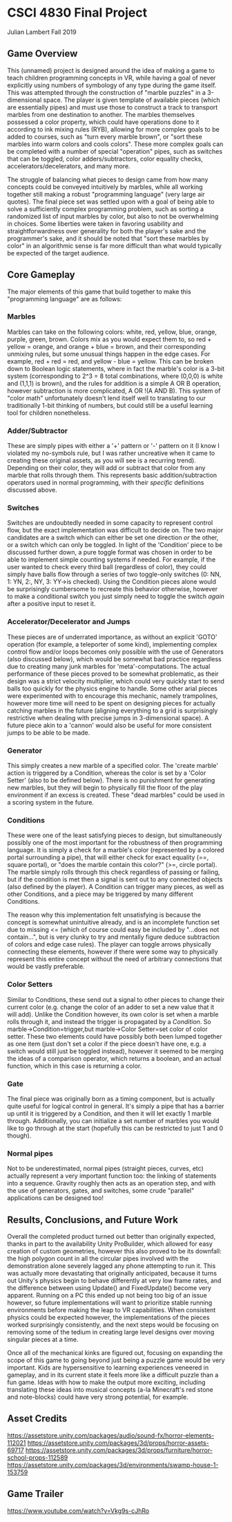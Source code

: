 # CSCI 4830 Final Project

Julian Lambert
Fall 2019

## Game Overview

This (unnamed) project is designed around the idea of making a game to teach children programming concepts in VR, while having a goal of never explicitly using numbers of symbology of any type during the game itself. This was attempted through the construction of "marble puzzles" in a 3-dimensional space. The player is given template of available pieces (which are essentially pipes) and must use those to construct a track to transport marbles from one destination to another. The marbles themselves possessed a color property, which could have operations done to it according to ink mixing rules (RYB), allowing for more complex goals to be added to courses, such as "turn every marble brown", or "sort these marbles into warm colors and cools colors". These more complex goals can be completed with a number of special "operation" pipes, such as switches that can be toggled, color adders/subtractors, color equality checks, accelerators/decelerators, and many more.

The struggle of balancing what pieces to design came from how many concepts could be conveyed intuitively by marbles, while all working together still making a robust "programming language" (very large air quotes). The final piece set was settled upon with a goal of being able to solve a sufficiently complex programming problem, such as sorting a randomized list of input marbles by color, but also to not be overwhelming in choices. Some liberties were taken in favoring usability and straightforwardness over generality for both the player's sake and the programmer's sake, and it should be noted that "sort these marbles by color" in an algorithmic sense is far more difficult than what would typically be expected of the target audience.

## Core Gameplay

The major elements of this game that build together to make this "programming language" are as follows:

### Marbles

Marbles can take on the following colors: white, red, yellow, blue, orange, purple, green, brown. Colors mix as you would expect them to, so red + yellow = orange, and orange + blue  = brown, and their corresponding unmixing rules, but some unusual things happen in the edge cases. For example, red + red = red, and yellow - blue = yellow. This can be broken down to Boolean logic statements, where in fact the marble's color is a 3-bit system (corresponding to 2^3 = 8 total combinations, where (0,0,0) is white and (1,1,1) is brown), and the rules for addition is a simple A OR B operation, however subtraction is more complicated, A OR !(A AND B). This system of "color math" unfortunately doesn't lend itself well to translating to our traditionally 1-bit thinking of numbers, but could still be a useful learning tool for children nonetheless.

### Adder/Subtractor

These are simply pipes with either a '+' pattern or '-' pattern on it (I know I violated my no-symbols rule, but I was rather uncreative when it came to creating these original assets, as you will see is a recurring trend). Depending on their color, they will add or subtract that color from any marble that rolls through them. This represents basic addition/subtraction operators used in normal programming, with their *specific* definitions discussed above.

### Switches

Switches are undoubtedly needed in some capacity to represent control flow, but the exact implementation was difficult to decide on. The two major candidates are a switch which can either be set one direction *or* the other, or a switch which can only be toggled. In light of the 'Condition' piece to be discussed further down, a pure toggle format was chosen in order to be able to implement simple counting systems if needed. For example, if the user wanted to check every third ball (regardless of color), they could simply have balls flow through a series of two toggle-only switches (0: NN, 1: YN, 2:, NY, 3: YY->is checked). Using the Condition pieces alone would be surprisingly cumbersome to recreate this behavior otherwise, however to make a conditional switch you just simply need to toggle the switch *again* after a positive input to reset it.

### Accelerator/Decelerator and Jumps

These pieces are of underrated importance, as without an explicit 'GOTO' operation (for example, a teleporter of some kind), implementing complex control flow and/or loops becomes only possible with the use of Generators (also discussed below), which would be somewhat bad practice regardless due to creating many junk marbles for 'meta'-computations. The actual performance of these pieces proved to be somewhat problematic, as their design was a strict velocity multiplier, which could very quickly start to send balls too quickly for the physics engine to handle. Some other arial pieces were experimented with to encourage this mechanic, namely trampolines, however more time will need to be spent on designing pieces for actually catching marbles in the future (aligning everything to a grid is surprisingly restrictive when dealing with precise jumps in 3-dimensional space). A future piece akin to a 'cannon' would also be useful for more consistent jumps to be able to be made.

### Generator

This simply creates a new marble of a specified color. The 'create marble' action is triggered by a Condition, whereas the color is set by a 'Color Setter' (also to be defined below). There is no punishment for generating new marbles, but they will begin to physically fill the floor of the play environment if an excess is created. These "dead marbles" could be used in a scoring system in the future.

### Conditions

These were one of the least satisfying pieces to design, but simultaneously possibly one of the most important for the robustness of then programming language. It is simply a check for a marble's color (represented by a colored portal surrounding a pipe), that will either check for exact equality (==, square portal), or "does the marble contain this color?" (>=, circle portal). The marble simply rolls through this check regardless of passing or failing, but if the condition is met then a signal is sent out to any connected objects (also defined by the player). A Condition can trigger many pieces, as well as other Conditions, and a piece may be triggered by many different Conditions.

The reason why this implementation felt unsatisfying is because the concept is somewhat unintuitive already, and is an incomplete function set due to missing <= (which of course could easy be included by "...does not contain...", but is very clunky to try and mentally figure deduce subtraction of colors and edge case rules). The player can toggle arrows physically connecting these elements, however if there were some way to physically represent this entire concept without the need of arbitrary connections that would be vastly preferable.

### Color Setters

Similar to Conditions, these send out a signal to other pieces to change their current color (e.g. change the color of an adder to set a new value that it will add). Unlike the Condition however, its own color is set when a marble rolls through it, and instead the trigger is propagated by a *Condition*. So marble->Condition=trigger,but marble->Color Setter=set color of color setter. These two elements could have possibly both been lumped together as one item (just don't set a color if the piece doesn't have one, e.g. a switch would still just be toggled instead), however it seemed to be merging the ideas of a comparison operator, which returns a boolean, and an actual function, which in this case is returning a color.

### Gate

The final piece was originally born as a timing component, but is actually quite useful for logical control in general. It's simply a pipe that has a barrier up until it is triggered by a Condition, and then it will let exactly 1 marble through. Additionally, you can initialize a set number of marbles you would like to go through at the start (hopefully this can be restricted to just 1 and 0 though).

### Normal pipes

Not to be underestimated, normal pipes (straight pieces, curves, etc) actually represent a very important function too: the linking of statements into a sequence. Gravity roughly then acts as an operation step, and with the use of generators, gates, and switches, some crude "parallel" applications can be designed too!


## Results, Conclusions, and Future Work

Overall the completed product turned out better than originally expected, thanks in part to the availability Unity ProBuilder, which allowed for easy creation of custom geometries, however this also proved to be its downfall: the high polygon count in all the circular pipes involved with the demonstration alone severely lagged any phone attempting to run it. This was actually more devastating that originally anticipated, because it turns out Unity's physics begin to behave differently at very low frame rates, and the difference between using Update() and FixedUpdate() become very apparent. Running on a PC this ended up not being too big of an issue however, so future implementations will want to prioritize stable running environments before making the leap to VR capabilities. When consistent physics could be expected however, the implementations of the pieces worked surprisingly consistently, and the next steps would be focusing on removing some of the tedium in creating large level designs over moving singular pieces at a time.

Once all of the mechanical kinks are figured out, focusing on expanding the scope of this game to going beyond just being a puzzle game would be very important. Kids are hypersensitive to learning experiences veneered in gameplay, and in its current state it feels more like a difficult puzzle than a fun game. Ideas with how to make the output more exciting, including translating these ideas into musical concepts (a-la Minecraft's red stone and note-blocks) could have very strong potential, for example.

## Asset Credits

https://assetstore.unity.com/packages/audio/sound-fx/horror-elements-112021
https://assetstore.unity.com/packages/3d/props/horror-assets-69717
https://assetstore.unity.com/packages/3d/props/furniture/horror-school-props-112589
https://assetstore.unity.com/packages/3d/environments/swamp-house-1-153759

## Game Trailer

https://www.youtube.com/watch?v=Vkg9s-cJhRo